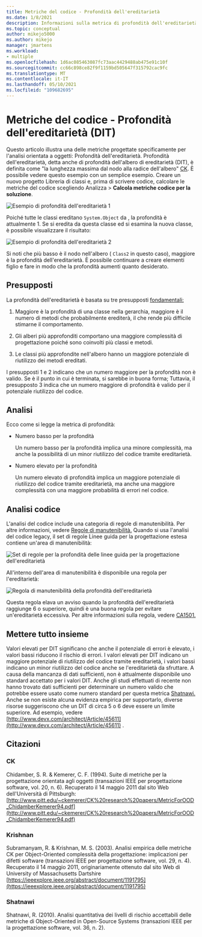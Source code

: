 ```yaml
---
title: Metriche del codice - Profondità dell'ereditarietà
ms.date: 1/8/2021
description: Informazioni sulla metrica di profondità dell'ereditarietà per le metriche del codice in Visual Studio.
ms.topic: conceptual
author: mikejo5000
ms.author: mikejo
manager: jmartens
ms.workload:
- multiple
ms.openlocfilehash: 1d6ac085463087fc73aac4429488ab475e91c10f
ms.sourcegitcommit: cc66c898ce82f9f1159bd505647f315792cac9fc
ms.translationtype: MT
ms.contentlocale: it-IT
ms.lasthandoff: 05/10/2021
ms.locfileid: "109682695"
---
```

# <a name="code-metrics---depth-of-inheritance-dit"></a>Metriche del codice - Profondità dell'ereditarietà (DIT)

Questo articolo illustra una delle metriche progettate specificamente per l'analisi orientata a oggetti: Profondità dell'ereditarietà. Profondità dell'ereditarietà, detta anche di profondità dell'albero di ereditarietà (DIT), è definita come "la lunghezza massima dal nodo alla radice dell'albero" [CK](#ck). È possibile vedere questo esempio con un semplice esempio. Creare un nuovo progetto Libreria di classi e, prima di scrivere codice, calcolare le metriche del codice scegliendo Analizza > **Calcola metriche codice per la soluzione**.

![Esempio di profondità dell'ereditarietà 1](media/depth-of-inheritance-example-1.png)

Poiché tutte le classi ereditano `System.Object` da , la profondità è attualmente 1. Se si eredita da questa classe ed si esamina la nuova classe, è possibile visualizzare il risultato:

![Esempio di profondità dell'ereditarietà 2](media/depth-of-inheritance-example-2.png)

Si noti che più basso è il nodo nell'albero ( `Class2` in questo caso), maggiore è la profondità dell'ereditarietà. È possibile continuare a creare elementi figlio e fare in modo che la profondità aumenti quanto desiderato.

## <a name="assumptions"></a>Presupposti

La profondità dell'ereditarietà è basata su tre presupposti [fondamentali:](#ck)

1. Maggiore è la profondità di una classe nella gerarchia, maggiore è il numero di metodi che probabilmente erediterà, il che rende più difficile stimarne il comportamento.

2. Gli alberi più approfonditi comportano una maggiore complessità di progettazione poiché sono coinvolti più classi e metodi.

3. Le classi più approfondite nell'albero hanno un maggiore potenziale di riutilizzo dei metodi ereditati.

I presupposti 1 e 2 indicano che un numero maggiore per la profondità non è valido. Se è il punto in cui è terminata, si sarebbe in buona forma; Tuttavia, il presupposto 3 indica che un numero maggiore di profondità è valido per il potenziale riutilizzo del codice.

## <a name="analysis"></a>Analisi

Ecco come si legge la metrica di profondità:

- Numero basso per la profondità

  Un numero basso per la profondità implica una minore complessità, ma anche la possibilità di un minor riutilizzo del codice tramite ereditarietà.

- Numero elevato per la profondità

  Un numero elevato di profondità implica un maggiore potenziale di riutilizzo del codice tramite ereditarietà, ma anche una maggiore complessità con una maggiore probabilità di errori nel codice.

## <a name="code-analysis"></a>Analisi codice

L'analisi del codice include una categoria di regole di manutenibilità. Per altre informazioni, vedere [Regole di manutenibilità.](/dotnet/fundamentals/code-analysis/quality-rules/maintainability-warnings) Quando si usa l'analisi del codice legacy, il set di regole Linee guida per la progettazione estesa contiene un'area di manutenibilità:

![Set di regole per la profondità delle linee guida per la progettazione dell'ereditarietà](media/depth-of-inheritance-design-guidelines.png)

All'interno dell'area di manutenibilità è disponibile una regola per l'ereditarietà:

![Regola di manutenibilità della profondità dell'ereditarietà](media/depth-of-inheritance-maintainability-rule.png)

Questa regola elava un avviso quando la profondità dell'ereditarietà raggiunge 6 o superiore, quindi è una buona regola per evitare un'ereditarietà eccessiva. Per altre informazioni sulla regola, vedere [CA1501.](/dotnet/fundamentals/code-analysis/quality-rules/ca1501)

## <a name="putting-it-all-together"></a>Mettere tutto insieme

Valori elevati per DIT significano che anche il potenziale di errori è elevato, i valori bassi riducono il rischio di errori. I valori elevati per DIT indicano un maggiore potenziale di riutilizzo del codice tramite ereditarietà, i valori bassi indicano un minor riutilizzo del codice anche se l'ereditarietà da sfruttare. A causa della mancanza di dati sufficienti, non è attualmente disponibile uno standard accettato per i valori DIT. Anche gli studi effettuati di recente non hanno trovato dati sufficienti per determinare un numero valido che potrebbe essere usato come numero standard per questa metrica [Shatnawi.](#shatnawi) Anche se non esiste alcuna evidenza empirica per supportarlo, diverse risorse suggeriscono che un DIT di circa 5 o 6 deve essere un limite superiore. Ad esempio, vedere [http://www.devx.com/architect/Article/45611](http://www.devx.com/architect/Article/45611) .

## <a name="citations"></a>Citazioni

### <a name="ck"></a>CK

Chidamber, S. R. & Kemerer, C. F. (1994). Suite di metriche per la progettazione orientata agli oggetti (transazioni IEEE per progettazione software, vol. 20, n. 6). Recuperato il 14 maggio 2011 dal sito Web dell'Università di Pittsburgh: [http://www.pitt.edu/~ckemerer/CK%20research%20papers/MetricForOOD_ChidamberKemerer94.pdf](http://www.pitt.edu/~ckemerer/CK%20research%20papers/MetricForOOD_ChidamberKemerer94.pdf)

### <a name="krishnan"></a>Krishnan

Subramanyam, R. & Krishnan, M. S. (2003). Analisi empirica delle metriche CK per Object-Oriented complessità della progettazione: implicazioni per difetti software (transazioni IEEE per progettazione software, vol. 29, n. 4). Recuperato il 14 maggio 2011, originariamente ottenuto dal sito Web di University of Massachusetts Dartshire [https://ieeexplore.ieee.org/abstract/document/1191795](https://ieeexplore.ieee.org/abstract/document/1191795)

### <a name="shatnawi"></a>Shatnawi

Shatnawi, R. (2010). Analisi quantitativa dei livelli di rischio accettabili delle metriche di Object-Oriented in Open-Source Systems (transazioni IEEE per la progettazione software, vol. 36, n. 2).